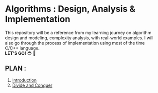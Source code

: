 # Algorithms : Design, Analysis &  Implementation
This repository will be a reference from my learning journey on algorithm design and modeling, complexity analysis, with real-world examples. I will also go through the process of implementation using most of the time C/C++ language.<br>
**LET'S GO!** :sunglasses: :muscle:

## PLAN :
1. [Introduction](https://github.com/fahdarhalai/Algorithms/tree/master/1\)%20Introduction)
2. [Divide and Conquer](https://github.com/fahdarhalai/Algorithms/tree/master/2\)%20Divide%20and%20Conquer)
